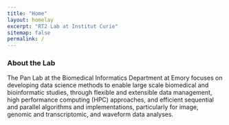 ```yaml
---
title: "Home"
layout: homelay
excerpt: "RT2 Lab at Institut Curie"
sitemap: false
permalink: /
---
```


### About the Lab

The Pan Lab at the Biomedical Informatics Department at Emory focuses on developing data science methods to enable large scale biomedical and bioinformatic studies, through flexible and extensible data management, high performance computing (HPC) approaches, and efficient sequential and parallel algorithms and implementations, particularly for image, genomic and transcriptomic, and waveform data analyses.

